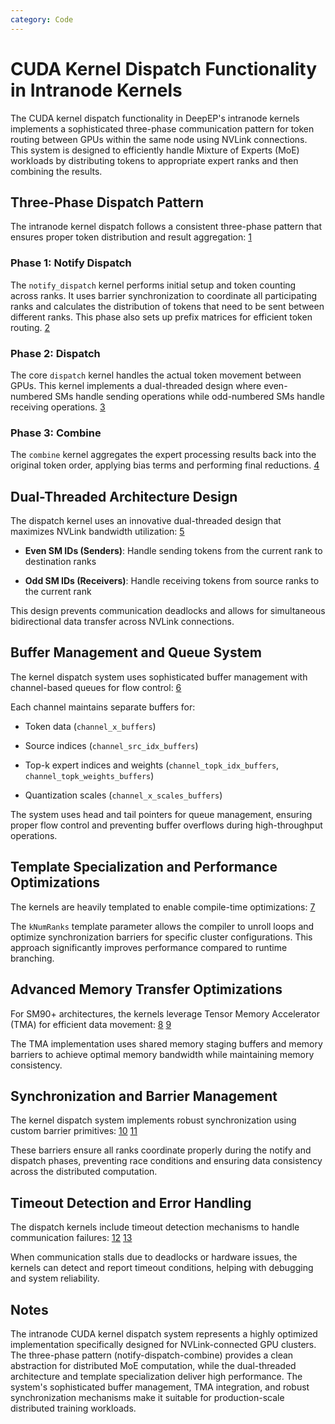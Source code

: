 ```yaml
---
category: Code
---
```


# CUDA Kernel Dispatch Functionality in Intranode Kernels

  

The CUDA kernel dispatch functionality in DeepEP's intranode kernels implements a sophisticated three-phase communication pattern for token routing between GPUs within the same node using NVLink connections. This system is designed to efficiently handle Mixture of Experts (MoE) workloads by distributing tokens to appropriate expert ranks and then combining the results.

  

## Three-Phase Dispatch Pattern

  

The intranode kernel dispatch follows a consistent three-phase pattern that ensures proper token distribution and result aggregation: [1](#0-0)

  

### Phase 1: Notify Dispatch

  

The `notify_dispatch` kernel performs initial setup and token counting across ranks. It uses barrier synchronization to coordinate all participating ranks and calculates the distribution of tokens that need to be sent between different ranks. This phase also sets up prefix matrices for efficient token routing. [2](#0-1)

  

### Phase 2: Dispatch

  

The core `dispatch` kernel handles the actual token movement between GPUs. This kernel implements a dual-threaded design where even-numbered SMs handle sending operations while odd-numbered SMs handle receiving operations. [3](#0-2)

  

### Phase 3: Combine

  

The `combine` kernel aggregates the expert processing results back into the original token order, applying bias terms and performing final reductions. [4](#0-3)

  

## Dual-Threaded Architecture Design

  

The dispatch kernel uses an innovative dual-threaded design that maximizes NVLink bandwidth utilization: [5](#0-4)

  

- **Even SM IDs (Senders)**: Handle sending tokens from the current rank to destination ranks

- **Odd SM IDs (Receivers)**: Handle receiving tokens from source ranks to the current rank

  

This design prevents communication deadlocks and allows for simultaneous bidirectional data transfer across NVLink connections.

  

## Buffer Management and Queue System

  

The kernel dispatch system uses sophisticated buffer management with channel-based queues for flow control: [6](#0-5)

  

Each channel maintains separate buffers for:

  

- Token data (`channel_x_buffers`)

- Source indices (`channel_src_idx_buffers`)

- Top-k expert indices and weights (`channel_topk_idx_buffers`, `channel_topk_weights_buffers`)

- Quantization scales (`channel_x_scales_buffers`)

  

The system uses head and tail pointers for queue management, ensuring proper flow control and preventing buffer overflows during high-throughput operations.

  

## Template Specialization and Performance Optimizations

  

The kernels are heavily templated to enable compile-time optimizations: [7](#0-6)

  

The `kNumRanks` template parameter allows the compiler to unroll loops and optimize synchronization barriers for specific cluster configurations. This approach significantly improves performance compared to runtime branching.

  

## Advanced Memory Transfer Optimizations

  

For SM90+ architectures, the kernels leverage Tensor Memory Accelerator (TMA) for efficient data movement: [8](#0-7) [9](#0-8)

  

The TMA implementation uses shared memory staging buffers and memory barriers to achieve optimal memory bandwidth while maintaining memory consistency.

  

## Synchronization and Barrier Management

  

The kernel dispatch system implements robust synchronization using custom barrier primitives: [10](#0-9) [11](#0-10)

  

These barriers ensure all ranks coordinate properly during the notify and dispatch phases, preventing race conditions and ensuring data consistency across the distributed computation.

  

## Timeout Detection and Error Handling

  

The dispatch kernels include timeout detection mechanisms to handle communication failures: [12](#0-11) [13](#0-12)

  

When communication stalls due to deadlocks or hardware issues, the kernels can detect and report timeout conditions, helping with debugging and system reliability.

  

## Notes

  

The intranode CUDA kernel dispatch system represents a highly optimized implementation specifically designed for NVLink-connected GPU clusters. The three-phase pattern (notify-dispatch-combine) provides a clean abstraction for distributed MoE computation, while the dual-threaded architecture and template specialization deliver high performance. The system's sophisticated buffer management, TMA integration, and robust synchronization mechanisms make it suitable for production-scale distributed training workloads.